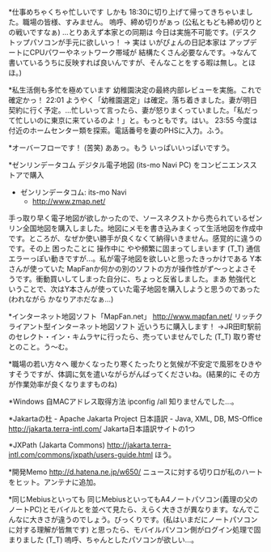 *仕事めちゃくちゃ忙しいです
しかも 18:30に切り上げて帰ってきちゃいました。職場の皆様、すみません。
嗚呼、締め切りがぁっ (公私ともども締め切りとの戦いですなぁ)
…とりあえず本家との同期は 今日は実施不可能です。(デスクトップパソコンが手元に欲しいっ！ → 実は いがぴょんの日記本家は アップデートにCPUパワーやネットワーク帯域が 結構たくさん必要なんです。→なんて書いているうちに反映すれば良いんですが、そんなことをする暇は無し。とほほ。)

*私生活側も多忙を極めています
幼稚園決定の最終内部レビューを実施。これで確定かっ！
22:01 ようやく「幼稚園選定」は確定。落ち着きました。妻が明日契約に行く予定。…忙しいって言ったら、妻が怒りまくっていました。「私だって忙しいのに東京に来ているのよ！」と。もっともです。はい。
23:55 今度は 付近のホームセンター類を探索。電話番号を妻のPHSに入力。ふう。

*オーバーフローです！ (苦笑)
ああっ。もう いっぱいいっぱいですう。

*ゼンリンデータコム デジタル電子地図 (its-mo Navi PC) をコンビニエンスストアで購入

* ゼンリンデータコム: its-mo Navi
  * http://www.zmap.net/


手っ取り早く電子地図が欲しかったので、ソースネクストから売られているゼンリン全国地図を購入しました。地図にメモを書き込みまくって生活地図を作成中です。ところが、なぜか使い勝手が良くなくて納得いきません。感覚的に違うのです。その上 困ったことに 操作中に やや頻繁に固まってしまいます (T_T) 通信エラーっぽい動きですが…。私が電子地図を欲しいと思ったきっかけである Y本さんが使っていた MapFanか何かの別のソフトの方が操作性がず～っとよさそうです。衝動買いしてしまった自分に、ちょっと反省しました。まあ 勉強代ということで、次はY本さんが使っていた電子地図を購入しようと思うのであった (われながら かなりアホだなぁ…)

*インターネット地図ソフト「MapFan.net」
http://www.mapfan.net/
リッチクライアント型インターネット地図ソフト
近いうちに購入します！
→JR田町駅前のセレクト・イン・キムラヤに行ったら、売っていませんでした (T_T) 取り寄せとのこと。う～む。

*職場の若い方々へ
暖かくなったり寒くたったりと気候が不安定で風邪をひきやすそうですが、体調に気を遣いながらがんばってくださいね。(結果的に その方が作業効率が良くなりますものね)

*Windows 自MACアドレス取得方法
ipconfig /all
知りませんでした…。

*Jakartaの杜 - Apache Jakarta Project 日本語訳 - Java, XML, DB, MS-Office
http://jakarta.terra-intl.com/
Jakarta日本語訳サイトの1つ

*JXPath (Jakarta Commons)
http://jakarta.terra-intl.com/commons/jxpath/users-guide.html
ほう。

*開発Memo
http://d.hatena.ne.jp/w650/
ニュースに対する切り口が私のハートをヒット。アンテナに追加。

*同じMebiusといっても
同じMebiusといってもA4ノートパソコン(義理の父のノートPC)とモバイルとを並べて見たら、えらく大きさが異なります。なんでこんなに大きさが違うのでしょう。びっくりです。(私はいまだにノートパソコンに対する理解が皆無です)
と思ったら、モバイルパソコン側がログイン処理で固まりました (T_T) 嗚呼、ちゃんとしたパソコンが欲しい…。
